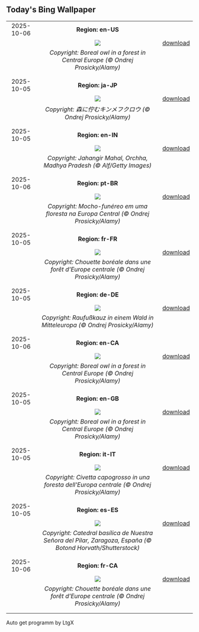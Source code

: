 ## Today's Bing Wallpaper
|      |      |      |
| :----: | :----: | :----: |
|2025-10-06|**Region: en-US**||
||![](https://www.bing.com/th?id=OHR.TeacherOwl_EN-US9991815804_UHD.jpg&pid=hp&w=1152&h=648&rs=1&c=4)| [download](https://www.bing.com/th?id=OHR.TeacherOwl_EN-US9991815804_UHD.jpg)|
||*Copyright: Boreal owl in a forest in Central Europe (© Ondrej Prosicky/Alamy)*
||
|||
|2025-10-05|**Region: ja-JP**||
||![](https://www.bing.com/th?id=OHR.TeacherOwl_JA-JP7686022274_UHD.jpg&pid=hp&w=1152&h=648&rs=1&c=4)| [download](https://www.bing.com/th?id=OHR.TeacherOwl_JA-JP7686022274_UHD.jpg)|
||*Copyright: 森に佇むキンメフクロウ (© Ondrej Prosicky/Alamy)*
||
|||
|2025-10-05|**Region: en-IN**||
||![](https://www.bing.com/th?id=OHR.JahangirMahal_EN-IN7628563681_UHD.jpg&pid=hp&w=1152&h=648&rs=1&c=4)| [download](https://www.bing.com/th?id=OHR.JahangirMahal_EN-IN7628563681_UHD.jpg)|
||*Copyright: Jahangir Mahal, Orchha, Madhya Pradesh (© Alf/Getty Images)*
||
|||
|2025-10-06|**Region: pt-BR**||
||![](https://www.bing.com/th?id=OHR.TeacherOwl_PT-BR6486384324_UHD.jpg&pid=hp&w=1152&h=648&rs=1&c=4)| [download](https://www.bing.com/th?id=OHR.TeacherOwl_PT-BR6486384324_UHD.jpg)|
||*Copyright: Mocho-funéreo em uma floresta na Europa Central (© Ondrej Prosicky/Alamy)*
||
|||
|2025-10-05|**Region: fr-FR**||
||![](https://www.bing.com/th?id=OHR.TeacherOwl_FR-FR0719163215_UHD.jpg&pid=hp&w=1152&h=648&rs=1&c=4)| [download](https://www.bing.com/th?id=OHR.TeacherOwl_FR-FR0719163215_UHD.jpg)|
||*Copyright: Chouette boréale dans une forêt d’Europe centrale (© Ondrej Prosicky/Alamy)*
||
|||
|2025-10-05|**Region: de-DE**||
||![](https://www.bing.com/th?id=OHR.TeacherOwl_DE-DE2816959094_UHD.jpg&pid=hp&w=1152&h=648&rs=1&c=4)| [download](https://www.bing.com/th?id=OHR.TeacherOwl_DE-DE2816959094_UHD.jpg)|
||*Copyright: Raufußkauz in einem Wald in Mitteleuropa (© Ondrej Prosicky/Alamy)*
||
|||
|2025-10-06|**Region: en-CA**||
||![](https://www.bing.com/th?id=OHR.TeacherOwl_EN-CA7173344502_UHD.jpg&pid=hp&w=1152&h=648&rs=1&c=4)| [download](https://www.bing.com/th?id=OHR.TeacherOwl_EN-CA7173344502_UHD.jpg)|
||*Copyright: Boreal owl in a forest in Central Europe (© Ondrej Prosicky/Alamy)*
||
|||
|2025-10-05|**Region: en-GB**||
||![](https://www.bing.com/th?id=OHR.TeacherOwl_EN-GB4585864931_UHD.jpg&pid=hp&w=1152&h=648&rs=1&c=4)| [download](https://www.bing.com/th?id=OHR.TeacherOwl_EN-GB4585864931_UHD.jpg)|
||*Copyright: Boreal owl in a forest in Central Europe (© Ondrej Prosicky/Alamy)*
||
|||
|2025-10-05|**Region: it-IT**||
||![](https://www.bing.com/th?id=OHR.TeacherOwl_IT-IT7269776472_UHD.jpg&pid=hp&w=1152&h=648&rs=1&c=4)| [download](https://www.bing.com/th?id=OHR.TeacherOwl_IT-IT7269776472_UHD.jpg)|
||*Copyright: Civetta capogrosso in una foresta dell'Europa centrale (© Ondrej Prosicky/Alamy)*
||
|||
|2025-10-05|**Region: es-ES**||
||![](https://www.bing.com/th?id=OHR.ElPilarZaragoza_ES-ES2251401044_UHD.jpg&pid=hp&w=1152&h=648&rs=1&c=4)| [download](https://www.bing.com/th?id=OHR.ElPilarZaragoza_ES-ES2251401044_UHD.jpg)|
||*Copyright: Catedral basílica de Nuestra Señora del Pilar, Zaragoza, España (© Botond Horvath/Shutterstock)*
||
|||
|2025-10-06|**Region: fr-CA**||
||![](https://www.bing.com/th?id=OHR.TeacherOwl_FR-CA5450813824_UHD.jpg&pid=hp&w=1152&h=648&rs=1&c=4)| [download](https://www.bing.com/th?id=OHR.TeacherOwl_FR-CA5450813824_UHD.jpg)|
||*Copyright: Chouette boréale dans une forêt d’Europe centrale (© Ondrej Prosicky/Alamy)*
||
|||

Auto get programm by LtgX
